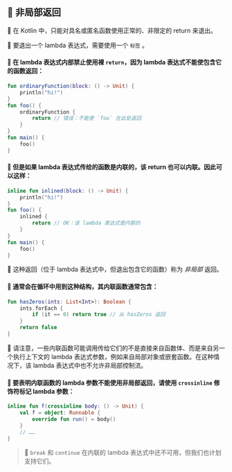 
## 🌟 非局部返回

🐳 在 Kotlin 中，只能对具名或匿名函数使用正常的、非限定的 return 来退出。

🦋 要退出一个 lambda 表达式，需要使用一个 `标签` 。

#### 🐘 在 lambda 表达式内部禁止使用裸 `return`，因为 lambda 表达式不能使包含它的函数返回：

```kotlin
fun ordinaryFunction(block: () -> Unit) {
    println("hi!")
}
fun foo() {
    ordinaryFunction {
        return // 错误：不能使 `foo` 在此处返回
    }
}
fun main() {
    foo()
}
```

#### 🦁 但是如果 lambda 表达式传给的函数是内联的，该 return 也可以内联。因此可以这样：

```kotlin
inline fun inlined(block: () -> Unit) {
    println("hi!")
}
fun foo() {
    inlined {
        return // OK：该 lambda 表达式是内联的
    }
}
fun main() {
    foo()
}
```

🦄 这种返回（位于 lambda 表达式中，但退出包含它的函数）称为 *非局部* 返回。

#### 🐠 通常会在循环中用到这种结构，其内联函数通常包含：

```kotlin
fun hasZeros(ints: List<Int>): Boolean {
    ints.forEach {
        if (it == 0) return true // 从 hasZeros 返回
    }
    return false
}
```
🐳 请注意，一些内联函数可能调用传给它们的不是直接来自函数体、而是来自另一个执行上下文的 lambda 表达式参数，例如来自局部对象或嵌套函数。在这种情况下，该 lambda 表达式中也不允许非局部控制流。

#### 🦉 要表明内联函数的 lambda 参数不能使用非局部返回，请使用 `crossinline` 修饰符标记 lambda 参数：

```kotlin
inline fun f(crossinline body: () -> Unit) {
    val f = object: Runnable {
        override fun run() = body()
    }
    // ……
}
```

> 🌟 `break` 和 `continue` 在内联的 lambda 表达式中还不可用，但我们也计划支持它们。